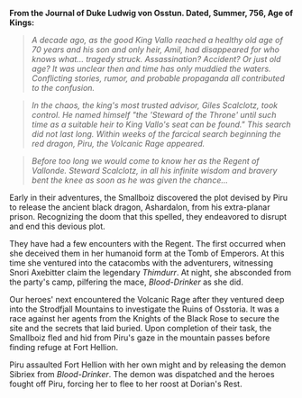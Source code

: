 **From the Journal of Duke Ludwig von Osstun. Dated, Summer, 756, Age of Kings:**

> *A decade ago, as the good King Vallo reached a healthy old age of 70 years and his son and only heir, Amil, had disappeared for who knows what... tragedy struck. Assassination? Accident? Or just old age? It was unclear then and time has only muddied the waters. Conflicting stories, rumor, and probable propaganda all contributed to the confusion.*

> *In the chaos, the king's most trusted advisor, Giles Scalclotz, took control. He named himself "the 'Steward of the Throne' until such time as a suitable heir to King Vallo's seat can be found." This search did not last long. Within weeks of the farcical search beginning the red dragon, Piru, the Volcanic Rage appeared.*

> *Before too long we would come to know her as the Regent of Vallonde. Steward Scalclotz, in all his infinite wisdom and bravery bent the knee as soon as he was given the chance...*

Early in their adventures, the Smallboiz discovered the plot devised by Piru to release the ancient black dragon, Ashardalon, from his extra-planar prison. Recognizing the doom that this spelled, they endeavored to disrupt and end this devious plot.

They have had a few encounters with the Regent. The first occurred when she deceived them in her humanoid form at the Tomb of Emperors. At this time she ventured into the catacombs with the adventurers, witnessing Snori Axebitter claim the legendary *Thimdurr*. At night, she absconded from the party's camp, pilfering the mace, *Blood-Drinker* as she did. 

Our heroes' next encountered the Volcanic Rage after they ventured deep into the Strodfjall Mountains to investigate the Ruins of Osstoria. It was a race against her agents from the Knights of the Black Rose to secure the site and the secrets that laid buried. Upon completion of their task, the Smallboiz fled and hid from Piru's gaze in the mountain passes before finding refuge at Fort Hellion. 

Piru assaulted Fort Hellion with her own might and by releasing the demon Sibriex from *Blood-Drinker*. The demon was dispatched and the heroes fought off Piru, forcing her to flee to her roost at Dorian's Rest.


